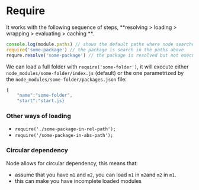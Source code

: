 # Require

It works with the following sequence of steps, **resolving > loading > wrapping > evaluating > caching **. 

```javascript
console.log(module.paths) // shows the default paths where node searches for packages
require('some-package') // the package is search in the paths above
requre.resolve('some-package') // the package is resolved but not executed
```

We can load a full folder with `require('some-folder')`, it will execute either `node_modules/some-folder/index.js` (default) or the one parametrized  by the `node_modules/some-folder/packages.json` file:

```javascript
{
    "name":"some-folder",
    "start":"start.js}
```

### Other ways of loading 

* `require('./some-package-in-rel-path');`
* `require('/some-package-in-abs-path');`


### Circular dependency

Node allows for circular dependency, this means that:
* assume that you have `m1` and `m2`, you can load `m1` in `m2`and `m2` in `m1`.
* this can make you have incomplete loaded modules

